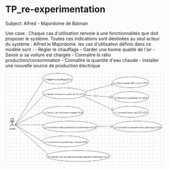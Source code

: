 # TP_re-experimentation
Subject: Alfred - Majordome de Batman

Use case : Chaque cas d'utilisation renvoie à une fonctionnalités que doit 
proposer le système. Toutes ces indications sont déstinées au seul acteur du système : Alfred le Majordome.
les cas d'utilisation définis dans ce modèle sont :
	- Régler le chauffage
	- Garder une bonne qualité de l'air
	- Savoir si sa voiture est chargée
	- Connaître le ratio production/consommation
	- Connaître la quantité d'eau chaude
	- Installer une nouvelle source de production électrique

![Alt text](Screen/Capture.png?raw=true "Use case")